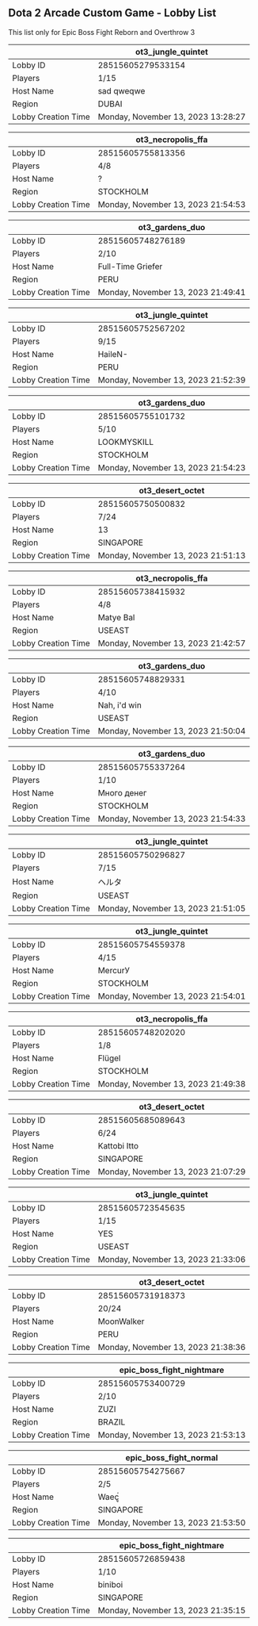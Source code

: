 ## Dota 2 Arcade Custom Game - Lobby List

This list only for Epic Boss Fight Reborn and Overthrow 3

|  | ot3_jungle_quintet |
| ------ | ------ |
| Lobby ID | 28515605279533154 |
| Players | 1/15 |
| Host Name | sad qweqwe |
| Region | DUBAI |
| Lobby Creation Time | Monday, November 13, 2023 13:28:27 |


|  | ot3_necropolis_ffa |
| ------ | ------ |
| Lobby ID | 28515605755813356 |
| Players | 4/8 |
| Host Name | ? |
| Region | STOCKHOLM |
| Lobby Creation Time | Monday, November 13, 2023 21:54:53 |


|  | ot3_gardens_duo |
| ------ | ------ |
| Lobby ID | 28515605748276189 |
| Players | 2/10 |
| Host Name | Full-Time Griefer |
| Region | PERU |
| Lobby Creation Time | Monday, November 13, 2023 21:49:41 |


|  | ot3_jungle_quintet |
| ------ | ------ |
| Lobby ID | 28515605752567202 |
| Players | 9/15 |
| Host Name | HaileN- |
| Region | PERU |
| Lobby Creation Time | Monday, November 13, 2023 21:52:39 |


|  | ot3_gardens_duo |
| ------ | ------ |
| Lobby ID | 28515605755101732 |
| Players | 5/10 |
| Host Name | LOOKMYSKILL |
| Region | STOCKHOLM |
| Lobby Creation Time | Monday, November 13, 2023 21:54:23 |


|  | ot3_desert_octet |
| ------ | ------ |
| Lobby ID | 28515605750500832 |
| Players | 7/24 |
| Host Name | 13 |
| Region | SINGAPORE |
| Lobby Creation Time | Monday, November 13, 2023 21:51:13 |


|  | ot3_necropolis_ffa |
| ------ | ------ |
| Lobby ID | 28515605738415932 |
| Players | 4/8 |
| Host Name | Matye Bal |
| Region | USEAST |
| Lobby Creation Time | Monday, November 13, 2023 21:42:57 |


|  | ot3_gardens_duo |
| ------ | ------ |
| Lobby ID | 28515605748829331 |
| Players | 4/10 |
| Host Name | Nah, i'd win |
| Region | USEAST |
| Lobby Creation Time | Monday, November 13, 2023 21:50:04 |


|  | ot3_gardens_duo |
| ------ | ------ |
| Lobby ID | 28515605755337264 |
| Players | 1/10 |
| Host Name | Много денег |
| Region | STOCKHOLM |
| Lobby Creation Time | Monday, November 13, 2023 21:54:33 |


|  | ot3_jungle_quintet |
| ------ | ------ |
| Lobby ID | 28515605750296827 |
| Players | 7/15 |
| Host Name | ヘルタ |
| Region | USEAST |
| Lobby Creation Time | Monday, November 13, 2023 21:51:05 |


|  | ot3_jungle_quintet |
| ------ | ------ |
| Lobby ID | 28515605754559378 |
| Players | 4/15 |
| Host Name | MercurУ |
| Region | STOCKHOLM |
| Lobby Creation Time | Monday, November 13, 2023 21:54:01 |


|  | ot3_necropolis_ffa |
| ------ | ------ |
| Lobby ID | 28515605748202020 |
| Players | 1/8 |
| Host Name | Flügel |
| Region | STOCKHOLM |
| Lobby Creation Time | Monday, November 13, 2023 21:49:38 |


|  | ot3_desert_octet |
| ------ | ------ |
| Lobby ID | 28515605685089643 |
| Players | 6/24 |
| Host Name | Kattobi Itto |
| Region | SINGAPORE |
| Lobby Creation Time | Monday, November 13, 2023 21:07:29 |


|  | ot3_jungle_quintet |
| ------ | ------ |
| Lobby ID | 28515605723545635 |
| Players | 1/15 |
| Host Name | YES |
| Region | USEAST |
| Lobby Creation Time | Monday, November 13, 2023 21:33:06 |


|  | ot3_desert_octet |
| ------ | ------ |
| Lobby ID | 28515605731918373 |
| Players | 20/24 |
| Host Name | MoonWalker |
| Region | PERU |
| Lobby Creation Time | Monday, November 13, 2023 21:38:36 |


|  | epic_boss_fight_nightmare |
| ------ | ------ |
| Lobby ID | 28515605753400729 |
| Players | 2/10 |
| Host Name | ZUZI |
| Region | BRAZIL |
| Lobby Creation Time | Monday, November 13, 2023 21:53:13 |


|  | epic_boss_fight_normal |
| ------ | ------ |
| Lobby ID | 28515605754275667 |
| Players | 2/5 |
| Host Name | Waecู่ |
| Region | SINGAPORE |
| Lobby Creation Time | Monday, November 13, 2023 21:53:50 |


|  | epic_boss_fight_nightmare |
| ------ | ------ |
| Lobby ID | 28515605726859438 |
| Players | 1/10 |
| Host Name | biniboi |
| Region | SINGAPORE |
| Lobby Creation Time | Monday, November 13, 2023 21:35:15 |


